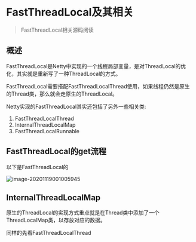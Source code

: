 # FastThreadLocal及其相关

> FastThreadLocal相关源码阅读

## 概述

FastThreadLocal是Netty中实现的一个线程局部变量，是对ThreadLocal的优化，其实就是重新写了一种ThreadLocal的方式。

FastThreadLocal需要搭配FastThreadLocalThread使用，如果线程仍然是原生的Thread类，那么就会走原生的ThreadLocal。



Netty实现的FastThreadLocal其实还包括了另外一些相关类:

1. FastThreadLocalThread
2. InternalThreadLocalMap
3. FastThreadLocalRunnable





## FastThreadLocal的get流程

以下是FastThreadLocal的

![image-20201119001005945](/home/chen/github/_note/pic/image-20201119001005945.png)







## InternalThreadLocalMap

原生的ThreadLocal的实现方式重点就是在Thread类中添加了一个ThreadLocalMap类，以存放对应的数据。

同样的先看FastThreadLocalThread